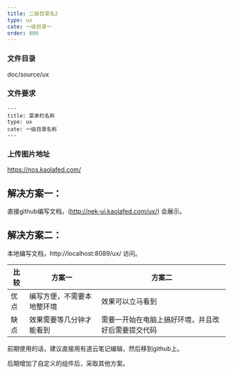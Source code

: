 ```yaml
---
title: 二级目录名2
type: ux
cate: 一级目录一
order: 800
---
```


### 文件目录

doc/source/ux

### 文件要求

```
---
title: 菜单栏名称
type: ux
cate: 一级目录名称
---

```

### 上传图片地址

https://nos.kaolafed.com/


## 解决方案一：

直接github编写文档，(http://nek-ui.kaolafed.com/ux/) 会展示。

## 解决方案二：

本地编写文档，http://localhost:8089/ux/ 访问。

 比较 | 方案一 | 方案二
---|---|---
优点 |编写方便，不需要本地整环境 | 效果可以立马看到
缺点 |效果需要等几分钟才能看到 | 需要一开始在电脑上搞好环境，并且改好后需要提交代码


前期使用的话，建议直接用有道云笔记编辑，然后移到github上。

后期增加了自定义的组件后，采取其他方案。

